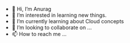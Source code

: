 - 👋 Hi, I’m Anurag
- 👀 I’m interested in learning new things.
- 🌱 I’m currently learning about Cloud concepts
- 💞️ I’m looking to collaborate on ...
- 📫 How to reach me ...

<!---
ruhelaanurag/ruhelaanurag is a ✨ special ✨ repository because its `README.md` (this file) appears on your GitHub profile.
You can click the Preview link to take a look at your changes.
--->
